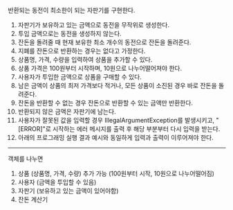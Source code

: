 반환되는 동전이 최소한이 되는 자판기를 구현한다.

1. 자판기가 보유하고 있는 금액으로 동전을 무작위로 생성한다.
2. 투입 금액으로는 동전을 생성하지 않는다.
3. 잔돈을 돌려줄 때 현재 보유한 최소 개수의 동전으로 잔돈을 돌려준다.
4. 지폐를 잔돈으로 반환하는 경우는 없다고 가정한다.
5. 상품명, 가격, 수량을 입력하여 상품을 추가할 수 있다.
6. 상품 가격은 100원부터 시작하며, 10원으로 나누어떨어져야 한다.
7. 사용자가 투입한 금액으로 상품을 구매할 수 있다.
8. 남은 금액이 상품의 최저 가격보다 적거나, 모든 상품이 소진된 경우 바로 잔돈을 돌려준다.
9. 잔돈을 반환할 수 없는 경우 잔돈으로 반환할 수 있는 금액만 반환한다.
10. 반환되지 않은 금액은 자판기에 남는다.
11. 사용자가 잘못된 값을 입력할 경우 IllegalArgumentException를 발생시키고, "[ERROR]"로 시작하는 에러 메시지를 출력 후 해당 부분부터 다시 입력을 받는다.
12. 아래의 프로그래밍 실행 결과 예시와 동일하게 입력과 출력이 이루어져야 한다.

---------
객체를 나누면
1. 상품 (상품명, 가격, 수량) 추가 가능 (100원부터 시작, 10원으로 나누어떨어짐)
2. 사용자 (금액을 투입할 수 있음)
3. 자판기 (보유하고 있는 금액이 있어야함)
4. 잔돈 계산기